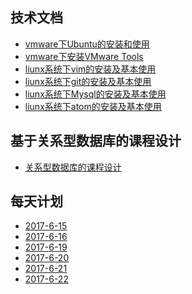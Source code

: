 ## 技术文档
* [vmware下Ubuntu的安装和使用](skill/ubuntu-doc.md)
* [vmware下安装VMware Tools](skill/VMwareTools-doc.md)
* [liunx系统下vim的安装及基本使用](skill/vim-doc.md) 
* [liunx系统下git的安装及基本使用](skill/git-doc.md) 
* [liunx系统下Mysql的安装及基本使用](skill/mysql-doc.md)  
* [liunx系统下atom的安装及基本使用](skill/atom-doc.md)  


## 基于关系型数据库的课程设计
* [关系型数据库的课程设计](design/studenf-info.md)

## 每天计划
* [2017-6-15](day/20170615.md)  
* [2017-6-16](day/20170616.md)  
* [2017-6-19](day/20170619.md)  
* [2017-6-20](day/20170620.md)   
* [2017-6-21](day/20170621.md)   
* [2017-6-22](day/20170622.md) 
